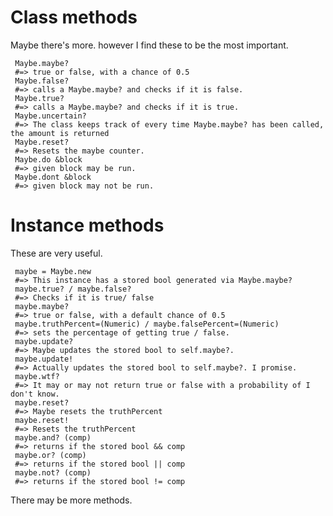 # Class methods
Maybe there's more. however I find these to be the most important.

     Maybe.maybe? 
     #=> true or false, with a chance of 0.5
     Maybe.false? 
     #=> calls a Maybe.maybe? and checks if it is false.
     Maybe.true? 
     #=> calls a Maybe.maybe? and checks if it is true.
     Maybe.uncertain? 
     #=> The class keeps track of every time Maybe.maybe? has been called, the amount is returned
     Maybe.reset? 
     #=> Resets the maybe counter.
     Maybe.do &block 
     #=> given block may be run.
     Maybe.dont &block 
     #=> given block may not be run.

# Instance methods
These are very useful.

     maybe = Maybe.new 
     #=> This instance has a stored bool generated via Maybe.maybe?
     maybe.true? / maybe.false?
     #=> Checks if it is true/ false
     maybe.maybe? 
     #=> true or false, with a default chance of 0.5
     maybe.truthPercent=(Numeric) / maybe.falsePercent=(Numeric) 
     #=> sets the percentage of getting true / false.
     maybe.update? 
     #=> Maybe updates the stored bool to self.maybe?.
     maybe.update! 
     #=> Actually updates the stored bool to self.maybe?. I promise.
     maybe.wtf? 
     #=> It may or may not return true or false with a probability of I don't know.
     maybe.reset? 
     #=> Maybe resets the truthPercent
     maybe.reset! 
     #=> Resets the truthPercent
     maybe.and? (comp) 
     #=> returns if the stored bool && comp 
     maybe.or? (comp) 
     #=> returns if the stored bool || comp 
     maybe.not? (comp) 
     #=> returns if the stored bool != comp 

There may be more methods.


